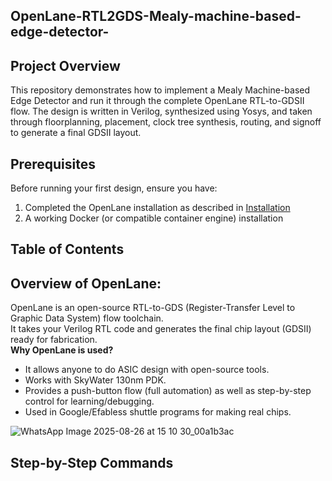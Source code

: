 ## OpenLane-RTL2GDS-Mealy-machine-based-edge-detector-

## Project Overview
This repository demonstrates how to implement a Mealy Machine-based Edge Detector and run it through the complete OpenLane RTL-to-GDSII flow. The design is written in Verilog, synthesized using Yosys, and taken through floorplanning, placement, clock tree synthesis, routing, and signoff to generate a final GDSII layout.

## Prerequisites
Before running your first design, ensure you have:
1. Completed the OpenLane installation as described in [Installation](https://deepwiki.com/The-OpenROAD-Project/OpenLane/2.1-installation)
2. A working Docker (or compatible container engine) installation

## Table of Contents
## Overview of OpenLane:
OpenLane is an open-source RTL-to-GDS (Register-Transfer Level to Graphic Data System) flow toolchain.\
It takes your Verilog RTL code and generates the final chip layout (GDSII) ready for fabrication.\
**Why OpenLane is used?**
- It allows anyone to do ASIC design with open-source tools.
- Works with SkyWater 130nm PDK.
- Provides a push-button flow (full automation) as well as step-by-step control for learning/debugging.
- Used in Google/Efabless shuttle programs for making real chips.

 ![WhatsApp Image 2025-08-26 at 15 10 30_00a1b3ac](https://github.com/user-attachments/assets/7df035aa-b2f9-4464-8d2c-9202ffc9c79c)


  ## Step-by-Step Commands
  

